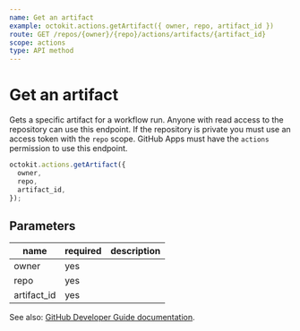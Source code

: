 ```yaml
---
name: Get an artifact
example: octokit.actions.getArtifact({ owner, repo, artifact_id })
route: GET /repos/{owner}/{repo}/actions/artifacts/{artifact_id}
scope: actions
type: API method
---
```


# Get an artifact

Gets a specific artifact for a workflow run. Anyone with read access to the repository can use this endpoint. If the repository is private you must use an access token with the `repo` scope. GitHub Apps must have the `actions` permission to use this endpoint.

```js
octokit.actions.getArtifact({
  owner,
  repo,
  artifact_id,
});
```

## Parameters

<table>
  <thead>
    <tr>
      <th>name</th>
      <th>required</th>
      <th>description</th>
    </tr>
  </thead>
  <tbody>
    <tr><td>owner</td><td>yes</td><td>

</td></tr>
<tr><td>repo</td><td>yes</td><td>

</td></tr>
<tr><td>artifact_id</td><td>yes</td><td>

</td></tr>
  </tbody>
</table>

See also: [GitHub Developer Guide documentation](https://developer.github.com/v3/actions/artifacts/#get-an-artifact).
